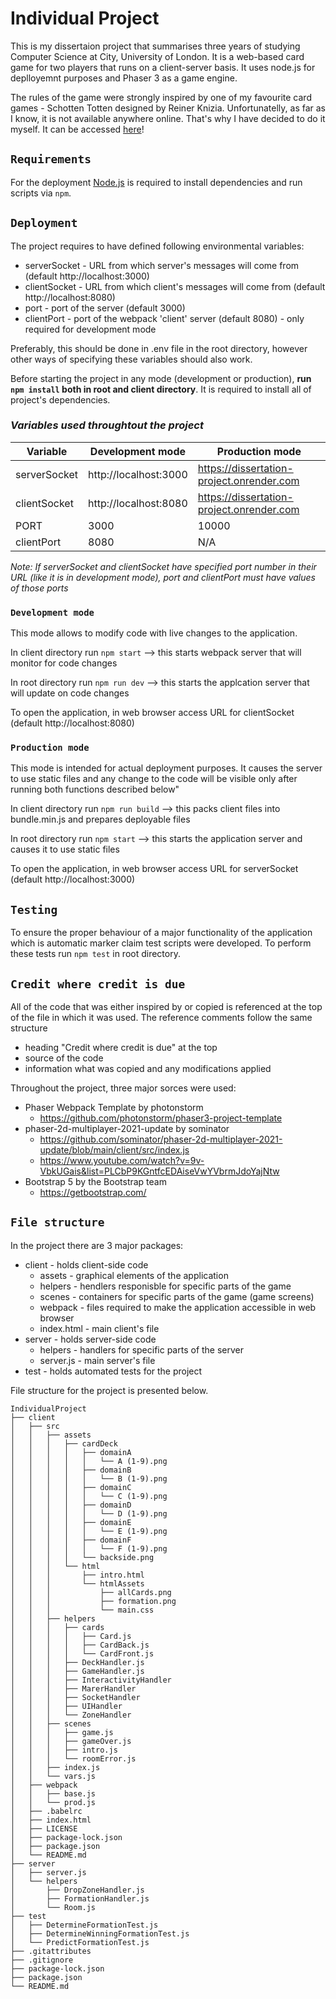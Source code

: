 # Individual Project
This is my dissertaion project that summarises three years of studying Computer Science at City, University of London. It is a web-based card game for two players that runs on a client-server basis. It uses node.js for deplloyemnt purposes and Phaser 3 as a game engine.

The rules of the game were strongly inspired by one of my favourite card games - Schotten Totten designed by Reiner Knizia. Unfortunatelly, as far as I know, it is not available anywhere online. That's why I have decided to do it myself. It can be accessed [here](https://dissertation-project.onrender.com)!

 ## `Requirements`

For the deployment [Node.js](https://nodejs.org) is required to install dependencies and run scripts via `npm`.

## `Deployment`
The project requires to have defined following environmental variables:
- serverSocket - URL from which server's messages will come from (default http://localhost:3000)
- clientSocket - URL from which client's messages will come from (default http://localhost:8080)
- port - port of the server (default 3000)
- clientPort - port of the webpack 'client' server (default 8080) - only required for development mode

Preferably, this should be done in .env file in the root directory, however other ways of specifying these variables should also work.

Before starting the project in any mode (development or production), **run `npm install` both in root and client directory**. It is required to install all of project's dependencies.

### *Variables used throughtout the project*
| Variable         | Development mode      | Production mode                           |
|------------------|-----------------------|-------------------------------------------|
| serverSocket     | http://localhost:3000 | https://dissertation-project.onrender.com |
| clientSocket     | http://localhost:8080 | https://dissertation-project.onrender.com |
| PORT             | 3000                  | 10000                                     |
| clientPort       | 8080                  | N/A                                       |

*Note: If serverSocket and clientSocket have specified port number in their URL (like it is in development mode), port and clientPort must have values of those ports*

### `Development mode`
This mode allows to modify code with live changes to the application. 

In client directory run `npm start` --> this starts webpack server that will monitor for code changes

In root directory run `npm run dev` --> this starts the applcation server that will update on code changes

To open the application, in web browser access URL for clientSocket (default http://localhost:8080)

### `Production mode`
This mode is intended for actual deployment purposes. It causes the server to use static files and any change to the code will be visible only after running both functions described below"

In client directory run `npm run build` --> this packs client files into bundle.min.js and prepares deployable files 

In root directory run `npm start` --> this starts the application server and causes it to use static files 

To open the application, in web browser access URL for serverSocket (default http://localhost:3000)

## `Testing`
To ensure the proper behaviour of a major functionality of the application which is automatic marker claim test scripts were developed. To perform these tests run `npm test` in root directory.

## `Credit where credit is due`
All of the code that was either inspired by or copied is referenced at the top of the file in which it was used. 
The reference comments follow the same structure 
- heading "Credit where credit is due" at the top
- source of the code
- information what was copied and any modifications applied

Throughout the project, three major sorces were used:
- Phaser Webpack Template by photonstorm
    - https://github.com/photonstorm/phaser3-project-template
- phaser-2d-multiplayer-2021-update by sominator
    - https://github.com/sominator/phaser-2d-multiplayer-2021-update/blob/main/client/src/index.js
    - https://www.youtube.com/watch?v=9v-VbkUGais&list=PLCbP9KGntfcEDAiseVwYVbrmJdoYajNtw
- Bootstrap 5 by the Bootstrap team
    - https://getbootstrap.com/

## `File structure`
In the project there are 3 major packages:
 - client - holds client-side code
    - assets - graphical elements of the application
    - helpers - hendlers responisble for specific parts of the game
    - scenes - containers for specific parts of the game (game screens)
    - webpack - files required to make the application accessible in web browser
    - index.html - main client's file
 - server - holds server-side code
    - helpers - handlers for specific parts of the server
    - server.js - main server's file
 - test - holds automated tests for the project

File structure for the project is presented below.
```
IndividualProject
├── client
│   ├── src
│   │   ├── assets
│   │   │   ├── cardDeck
│   │   │   │   ├── domainA
│   │   │   │   │   └── A (1-9).png
│   │   │   │   ├── domainB
│   │   │   │   │   └── B (1-9).png
│   │   │   │   ├── domainC
│   │   │   │   │   └── C (1-9).png
│   │   │   │   ├── domainD
│   │   │   │   │   └── D (1-9).png
│   │   │   │   ├── domainE
│   │   │   │   │   └── E (1-9).png
│   │   │   │   ├── domainF
│   │   │   │   │   └── F (1-9).png
│   │   │   │   └── backside.png
│   │   │   └── html 
│   │   │       ├── intro.html
│   │   │       └── htmlAssets
│   │   │           ├── allCards.png
│   │   │           ├── formation.png
│   │   │           └── main.css
│   │   ├── helpers
│   │   │   ├── cards
│   │   │   │   ├── Card.js
│   │   │   │   ├── CardBack.js
│   │   │   │   └── CardFront.js
│   │   │   ├── DeckHandler.js
│   │   │   ├── GameHandler.js
│   │   │   ├── InteractivityHandler
│   │   │   ├── MarerHandler
│   │   │   ├── SocketHandler
│   │   │   ├── UIHandler
│   │   │   └── ZoneHandler
│   │   ├── scenes
│   │   │   ├── game.js
│   │   │   ├── gameOver.js
│   │   │   ├── intro.js
│   │   │   └── roomError.js
│   │   ├── index.js
│   │   └── vars.js
│   ├── webpack
│   │   ├── base.js
│   │   └── prod.js
│   ├── .babelrc
│   ├── index.html
│   ├── LICENSE
│   ├── package-lock.json
│   ├── package.json
│   └── README.md
├── server
│   ├── server.js
│   └── helpers
│       ├── DropZoneHandler.js
│       ├── FormationHandler.js
│       └── Room.js
├── test
│   ├── DetermineFormationTest.js
│   ├── DetermineWinningFormationTest.js
│   └── PredictFormationTest.js
├── .gitattributes
├── .gitignore
├── package-lock.json
├── package.json
└── README.md
 ```

